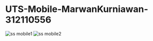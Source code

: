 # UTS-Mobile-MarwanKurniawan-312110556



![ss mobile1](https://user-images.githubusercontent.com/114801658/202907816-4bd04ba2-6415-48a7-9f4c-cfa148b29d56.png)
![ss mobile2](https://user-images.githubusercontent.com/114801658/202907820-bd8ba009-18f6-49ee-b1c0-01282f71b644.png)
